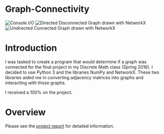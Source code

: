 # Graph-Connectivity
![Console I/O](https://raw.github.com/kas/Graph-Connectivity/master/img/console.png)
![Directed Disconnected Graph drawn with NetworkX](https://raw.github.com/kas/Graph-Connectivity/master/img/directed_disconnected_graph_networkx.png)
![Undirected Connected Graph drawn with NetworkX](https://raw.github.com/kas/Graph-Connectivity/master/img/undirected_connected_graph_networkx.png)
# Introduction
I was tasked to create a program that would determine if a graph was connected for the final project in my Discrete Math class (Spring 2016). I decided to use Python 3 and the libraries NumPy and NetworkX. These two libraries aided me in converting adjacency matrices into graphs and interacting with those graphs.

I received a 100% on the project.

# Overview
Please see the [project report](https://github.com/kas/Graph-Connectivity/blob/master/Report.pdf) for detailed information.
